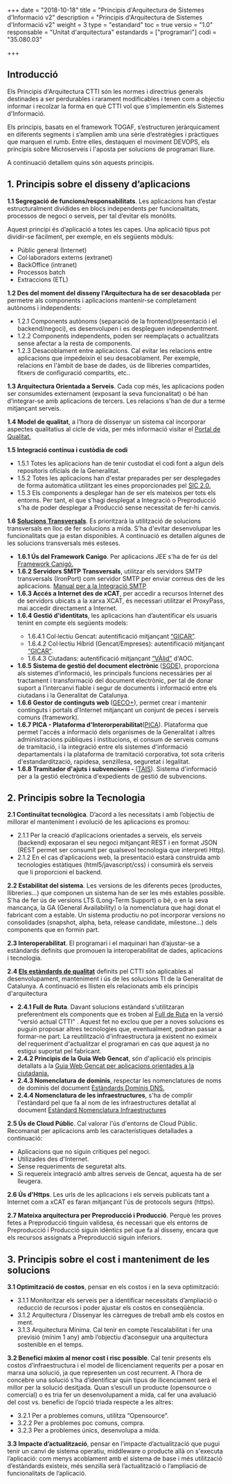 +++
date        = "2018-10-18"
title       = "Principis d'Arquitectura de Sistemes d'Informació v2"
description = "Principis d'Arquitectura de Sistemes d'Informació v2"
weight		= 3
type = "estandard"
toc         = true
versio      = "1.0"
responsable = "Unitat d'arquitectura"
estandards =  ["programari"]
codi = "35.080.03"

+++
## Introducció


Els Principis d'Arquitectura CTTI són les normes i directrius generals destinades a ser perdurables i rarament modificables i  tenen com a objectiu informar i recolzar la forma en què CTTI vol que s'implementin els Sistemes d'Informació.

Els principis, basats en el framework TOGAF, s’estructuren jeràrquicament en diferents segments i s’amplien amb una sèrie d’estratègies i pràctiques que marquen el rumb. Entre elles, destaquen el moviment DEVOPS, els principis sobre Microserveis i l'aposta per solucions de programari lliure.

<p>A continuació detallem quins són aquests principis.</p>



## 1. Principis sobre el disseny d’aplicacions

<p><strong>1.1 Segregació de funcions/responsabilitats</strong>. Les aplicacions han d’estar estructuralment dividides en blocs independents per funcionalitats, processos de negoci o serveis, per tal d’evitar els monòlits.</p><p>Aquest principi és d’aplicació a totes les capes. Una aplicació tipus pot dividir-se fàcilment, per exemple, en els següents mòduls:</p>

<ul>
    <li>Públic general (Internet)</li>
    <li>Col·laboradors externs (extranet)</li>
    <li>BackOffice (intranet)</li>
    <li>Processos batch</li>
    <li>Extraccions (ETL)</li>
</ul>

<p><strong>1.2 Des del moment del disseny l'Arquitectura ha de ser desacoblada</strong> per permetre als components i aplicacions mantenir-se completament autònoms i independents:</p>

<ul>
    <li>1.2.1 Components autònoms (separació de la frontend/presentació i el backend/negoci), es desenvolupen i es despleguen independentment.</li>
    <li>1.2.2 Components independents, poden ser reemplaçats o actualitzats sense afectar a la resta de components.</li>
	<li>1.2.3 Desacoblament entre aplicacions. Cal evitar les relacions entre aplicacions que impedeixin el seu desacoblament. Per exemple, relacions en l'àmbit de base de dades, ús de llibreries compartides, fitxers de configuració compartits, etc.. </li>
</ul>

<p><strong>1.3 Arquitectura Orientada a Serveis</strong>. Cada cop més, les aplicacions poden ser consumides externament (exposant la seva funcionalitat) o bé han d’integrar-se amb aplicacions de tercers. Les relacions s'han de dur a terme mitjançant serveis.
</p>
<p><strong>1.4 Model de qualitat</strong>, a l’hora de dissenyar un sistema cal incorporar aspectes qualitatius al cicle de vida, per més informació visitar el <a href="https://qualitat.solucions.gencat.cat/">Portal de Qualitat.</a> </p>

<p> <strong>1.5 Integració contínua i custòdia de codi</strong>
<ul>
	<li> 1.5.1 Totes les aplicacions han de tenir custodiat el codi font a algun dels repositoris oficials de la Generalitat.</li>
	<li> 1.5.2 Totes les aplicacions han d'estar preparades per ser desplegades de forma automàtica utilitzant les eines proporcionades pel <a href="https://canigo.ctti.gencat.cat/sic-documentacio/">SIC 2.0.</a></li>
	<li> 1.5.3 Els components a desplegar han de ser els mateixos per tots els entorns. Per tant, el que s'hagi desplegat a Integració o Preproducció s'ha de poder desplegar a Producció sense necessitat de fer-hi canvis.</li>	
</ul>	
</p>
<p> <strong>1.6 <a href="http://ctti.gencat.cat/ca/ctti/solucions-corporatives/">Solucions Transversals</a></strong>. Es prioritzarà la utilització de solucions transversals en lloc de fer solucions a mida. S'ha d'evitar desenvolupar les funcionalitats que ja estan disponibles. A continuació es detallen algunes de les solucions transversals més esteses.</strong>
<ul>
	<li> <strong>1.6.1 Ús del Framework Canigo</strong>. Per aplicacions JEE s'ha de fer ús del <a href="https://canigo.ctti.gencat.cat/canigo/framework/">Framework Canigó.</a></li>
	<li><strong>1.6.2 Servidors SMTP Transversals</strong>, utilitzar els servidors SMTP transversals (IronPort) com servidor SMTP per enviar correus des de les aplicacions.
			<a href="https://portic.ctti.gencat.cat/solucions/soltecnologiques/_layouts/15/WopiFrame.aspx?sourcedoc=%2Fsolucions%2Fsoltecnologiques%2FDocuments%2FLloc%20de%20Treball%2F10%2D02%2FCTTI%5F9%2E61%5FIntegraci%C3%B3%5FSMTP%5FIronPort%2Epdf&action=view">Manual per a la Integració SMTP</a></li>
	<li><strong>1.6.3 Accés a Internet des de xCAT</strong>, per accedir a recursos Internet des de servidors ubicats a la xarxa XCAT, és necessari utilitzar el ProxyPass, mai accedir directament a Internet.</li>
	<li><strong>1.6.4 Gestió d'identitats</strong>, les aplicacions han d’autentificar els usuaris tenint en compte els següents models: </li>
	<ul>
		<li>1.6.4.1 Col·lectiu Gencat: autentificació mitjançant <a href="http://ctti.gencat.cat/ca/ctti/solucions-corporatives/gestio-didentitats/">“GICAR”</a>.</li>
		<li>1.6.4.2 Col·lectiu Híbrid (Gencat/Empreses): autentificació mitjançant <a href="http://ctti.gencat.cat/ca/ctti/solucions-corporatives/gestio-didentitats/">“GICAR”</a>.</li>
		<li>1.6.4.3 Ciutadans: autentificació mitjançant <a href="https://www.aoc.cat/serveis-aoc/valid/">“VÀlid”</a> d'AOC.</li>
	</ul>
	<li><strong>1.6.5 Sistema de gestió del document electrònic </strong>(<a href="http://ctti.gencat.cat/ca/ctti/solucions-corporatives/solucions-de-suport/sistema-de-gestio-del-document-electronic-sgde/">SGDE</a>), proporciona als sistemes d’informació, les principals funcions necessàries per al tractament i transformació del document electrònic, per tal de donar suport a l’intercanvi fiable i segur de documents i informació entre els ciutadans i la Generalitat de Catalunya.</li>	
	<li><strong>1.6.6 Gestor de continguts web </strong>(<a href="http://ctti.gencat.cat/ca/ctti/solucions-corporatives/comunicacio-i-relacio/webs/geco/">GECO+</a>), permet crear i mantenir continguts i portals d'Internet mitjançant un conjunt de peces i serveis comuns (framework).</li>	
<li><strong>1.6.7 PICA - Plataforma d'Interorperabilitat</strong>(<a href="http://ctti.gencat.cat/ca/ctti/solucions-corporatives/administracio-electronica/serveis-dintegracio-i-interoperabilitat/">PICA</a>). Plataforma que permet l'accés a informació dels organismes de la Generalitat i altres administracions públiques i institucions, el consum de serveis comuns de tramitació, i la integració entre els sistemes d'informació departamentals i la plataforma de tramitació corporativa, tot sota criteris d'estandardització, rapidesa, senzillesa, seguretat i legalitat.</li>

<li><strong>1.6.8 Tramitador d'ajuts i subvencions - </strong>(<a href="http://ctti.gencat.cat/ca/ctti/solucions-corporatives/tramitacio-i-gestio-de-serveis/tais/">TAIS</a>). Sistema d'informació per a la gestió electrònica d'expedients de gestió de subvencions.</li>
</ul>
<p></p>

## 2. Principis sobre la Tecnologia

<p><strong>2.1 Continuïtat tecnològica</strong>. D’acord a les necessitats i amb l’objectiu de millorar el manteniment i evolució de les aplicacions es promou:

<ul>
	<li> 2.1.1 Per la creació d’aplicacions orientades a serveis, els serveis (backend) exposaran el seu negoci mitjançant REST i en format JSON (REST permet ser consumit per qualsevol tecnologia que interpreti Http).</li>
	<li> 2.1.2 En el cas d’aplicacions web, la presentació estarà construïda amb tecnologies estàtiques  (html5/javascript/css) i consumirà els serveis que li proporcioni el backend. </li>
</ul>

<p><strong>2.2 Estabilitat del sistema</strong>. Les versions de les diferents peces (productes, llibreries...) que componen un sistema han de ser les més estables possible. S'ha de fer ús de versions LTS (Long-Term Support) o bé, o en la seva mancança, la GA (General Availability) o la nomenclatura que hagi donat el fabricant com a estable. Un sistema productiu no pot incorporar versions no consolidades (snapshot, alpha, beta, release candidate, milestone...) dels components que en formin part.</p>

<p><strong>2.3 Interoperabilitat</strong>. El programari i el maquinari han d’ajustar-se a estàndards definits que promouen la interoperabilitat de dades, aplicacions i tecnologia.</p>

<p><strong>2.4 <a href="https://qualitat.solucions.gencat.cat/estandards/"> Els estàndards de qualitat</a></strong> definits pel CTTI són aplicables al desenvolupament, manteniment i ús de les solucions TI de la Generalitat de Catalunya. A continuació es llisten els relacionats amb els principis d'arquitectura
<ul>
<li><strong>2.4.1 Full de Ruta</strong>. Davant solucions estàndard s’utilitzaran preferentment els components que es troben al <a href="https://qualitat.solucions.gencat.cat/estandards/estandard-full-ruta-programari/">Full de Ruta</a> en la versió "versió actual CTTI" . Aquest fet no exclou que per a noves solucions es puguin proposar altres tecnologies que, eventualment, podran passar a formar-ne part. La reutilització d'infraestructura ja existent no eximeix del requeriment d'actualitzar el programari en cas que aquest ja no estigui suportat pel fabricant.</li>
<li><strong>2.4.2 Principis de la Guia Web Gencat</strong>, són d'aplicació els principis detallats a la <a href="http://guiaweb.gencat.cat/ca/inici/"> Guia Web Gencat per aplicacions orientades a la ciutadania.</a></li>
<li><strong>2.4.3 Nomenclatura de dominis</strong>, respectar les nomenclatures de noms de dominis del document <a href="https://qualitat.solucions.gencat.cat/estandards/estandard-dominis-dns/">Estàndards Dominis DNS.</a></li> 
<li><strong>2.4.4 Nomenclatura de les infraestructures</strong>, s'ha de complir l'estàndard pel que fa al nom de les infraestructures detallat al document <a href="https://qualitat.solucions.gencat.cat/estandards/estandard-nomenclatura-infraestructures/">Estàndard Nomenclatura Infraestructures</a></li>
</ul>
</p>

<p><strong>2.5 Ús de Cloud Públic</strong>. Cal valorar l'ús d'entorns de Cloud Públic. Recomanat per aplicacions amb les característiques detallades a continuació:
<ul>
	<li> Aplicacions que no siguin crítiques pel negoci.</li>
	<li> Utilizades des d'Internet. </li>
	<li> Sense requeriments de seguretat alts. </li>
	<li> Si requereix integració amb altres serveis de Gencat, aquesta ha de ser lleugera. </li>
</ul>
</p>

<p><strong>2.6 Ús d'Https</strong>. Les urls de les aplicacions i els serveis publicats tant a Internet com a xCAT es faran mitjançant l'ús de protocols segurs (https).</p>	

<p><strong>2.7 Mateixa arquitectura per Preproducció i Producció</strong>. Perquè les proves fetes a Preproducció tinguin validesa, és necessari que els entorns de Preproducció i Producció siguin idèntics pel que fa al disseny, encara que els recursos assignats a Preproducció siguin inferiors.</p>


## 3. Principis sobre el cost i manteniment de les solucions

<p><strong>3.1 Optimització de costos</strong>, pensar en els costos i en la seva optimització:</p>
<ul>
    <li>3.1.1 Monitoritzar els serveis per a identificar necessitats d’ampliació o reducció de recursos i poder ajustar els costos en conseqüència.</li>
    <li>3.1.2 Arquitectura / Dissenyar les càrregues de treball amb els costos en ment.</li>
    <li>3.1.3 Arquitectura Mínima. Cal tenir en compte l’escalabilitat i fer una previsió (mínim 1 any) amb l’objectiu d’aconseguir una arquitectura sostenible en el temps.</li>
</ul>

<p><strong>3.2 Benefici màxim al menor cost i risc possible</strong>. Cal tenir presents els costos d’infraestructura i el model de llicenciament requerits per a posar en marxa una solució, ja que representen un cost recurrent. A l'hora de concebre una solució s’ha d’identificar quin tipus de llicenciament serà el millor per la solució desitjada. Quan s’escull un producte (opensource o comercial) o es tria fer un desenvolupament a mida, cal fer una avaluació del cost vs. benefici de l’opció triada respecte a les altres: </p>
<ul>
    <li>3.2.1 Per a problemes comuns, utilitza “Opensource”. </li>
    <li>3.2.2 Per a problemes poc comuns, compra. </li>
    <li>3.2.3 Per a problemes únics, desenvolupa a mida.</li>
</ul>

<p><strong>3.3 Impacte d’actualització</strong>, pensar en l’impacte d’actualització que pugui tenir un canvi de sistema operatiu, middleware o producte allà on s'executa l’aplicació: com menys acoblament amb el sistema de base i més utilització d’estàndards existeix, més senzilla serà l’actualització o l’ampliació de funcionalitats de l’aplicació.</p>

